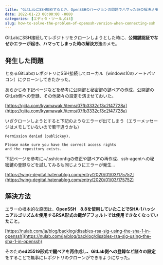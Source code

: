 ```yaml
---
title: "GitLabにSSH接続するとき、OpenSSHのバージョンの問題でハマった時の解決メモ"
date: 2022-01-23 00:00:00 -0000
categories: [エディタ・ツール,Git]
slug: how-to-solve-the-problem-of-openssh-version-when-connecting-ssh
---
```


GitLabにSSH接続してレポジトリをクローンしようとした時に、**公開鍵認証でなぜかエラーが起き、ハマってしまった時の解決方法**のメモ。

## 発生した問題
とあるGitLabのレポジトリにSSH接続してローカル（windows10のノートパソコン）にクローンしてきたかった。

あらかじめ下記ページなどを参考に公開鍵と秘密鍵の鍵ペアの作成、公開鍵のGitLab側への登録、その他諸々の設定を済ませておいた。

[https://qiita.com/kyamawaki/items/07fb3332cf3c2f47728a](https://qiita.com/kyamawaki/items/07fb3332cf3c2f47728a)

いざクローンしようとすると下記のようなエラーが出てしまう（エラーメッセージはメモしていないので若干違うかも）
``` windows
Permission denied (publickey).

Please make sure you have the correct access rights
and the repository exists.
```

下記ページを参考に~/.ssh/configの修正や鍵ペアの再作成、ssh-agentへの秘密鍵の登録などを試してみるも同じようにエラーが発生…

[https://wing-degital.hatenablog.com/entry/2020/01/03/175752](https://wing-degital.hatenablog.com/entry/2020/01/03/175752)

## 解決方法
エラーの根本的な原因は、**OpenSSH　8.8を使用していたことでSHA-1ハッシュアルゴリズムを使用するRSA形式の鍵がデフォルトでは使用できなくなっていたこと**。

[https://nulab.com/ja/blog/backlog/disables-rsa-sig-using-the-sha-1-in-openssh](https://nulab.com/ja/blog/backlog/disables-rsa-sig-using-the-sha-1-in-openssh)

そのため**ed25519形式で鍵ペアを再作成し、GitLab側への登録など諸々の設定**をすることで無事にレポジトリのクローンができるようになった。
